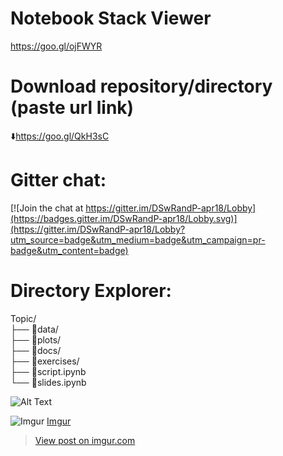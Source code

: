 # Notebook Stack Viewer  

https://goo.gl/ojFWYR

# Download repository/directory (paste url link)         
:arrow_down:https://goo.gl/QkH3sC

# Gitter chat:   

[![Join the chat at https://gitter.im/DSwRandP-apr18/Lobby](https://badges.gitter.im/DSwRandP-apr18/Lobby.svg)](https://gitter.im/DSwRandP-apr18/Lobby?utm_source=badge&utm_medium=badge&utm_campaign=pr-badge&utm_content=badge)
  
  
# Directory Explorer:      
Topic/  
├── :open_file_folder:data/  
├── :open_file_folder:plots/  
├── :open_file_folder:docs/  
├── :open_file_folder:exercises/  
├── :closed_book:script.ipynb    
└── :closed_book:slides.ipynb      


![Alt Text](http://g.recordit.co/VfsXryQ8A2.gif)


![Imgur](https://i.imgur.com/OJm8N2k.gifv)
[Imgur](https://i.imgur.com/OJm8N2k.gifv)
<blockquote class="imgur-embed-pub" lang="en" data-id="OJm8N2k"><a href="//imgur.com/OJm8N2k">View post on imgur.com</a></blockquote><script async src="//s.imgur.com/min/embed.js" charset="utf-8"></script>

